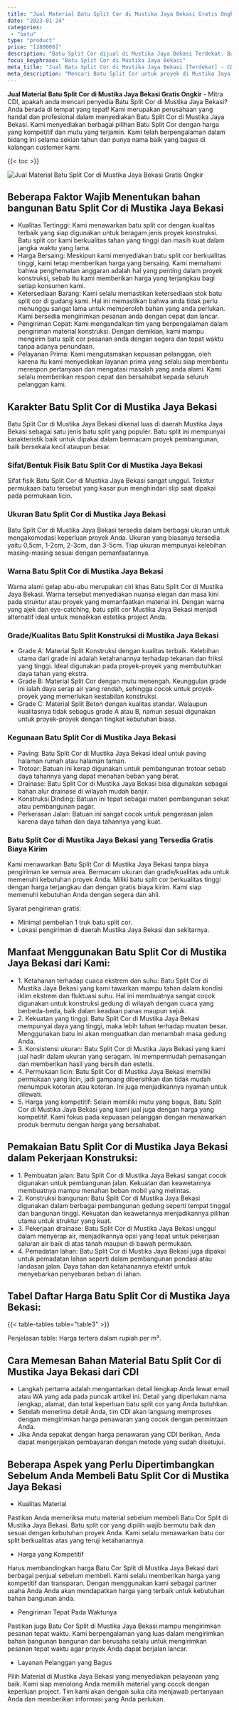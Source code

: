 ```yaml
---
title: "Jual Material Batu Split Cor di Mustika Jaya Bekasi Gratis Ongkir"
date: "2023-01-24"
categories:
 - "batu"
type: "product"
price: "[280000]"
description: "Batu Split Cor dijual di Mustika Jaya Bekasi Terdekat. Batu Split Cor ini sering dipakai dalam proyek konstruksi sebagai material cor beton yang berkualitas dan tahan lama. Kontak kami untuk mendapatkan informasi lebih lanjut."
focus_keyphrase: "Batu Split Cor di Mustika Jaya Bekasi"
meta_title: "Jual Batu Split Cor di Mustika Jaya Bekasi [Terdekat] - CDI"
meta_description: "Mencari Batu Split Cor untuk proyek di Mustika Jaya Bekasi? Kami memiliki Batu Split Cor berkualitas untuk material cor beton. Dapatkan penawaran terbaik sekarang."
---
```


**Jual Material Batu Split Cor di Mustika Jaya Bekasi Gratis Ongkir** - Mitra CDI, apakah anda mencari penyedia Batu Split Cor di Mustika Jaya Bekasi? Anda berada di tempat yang tepat! Kami merupakan perusahaan yang handal dan profesional dalam menyediakan Batu Split Cor di Mustika Jaya Bekasi. Kami menyediakan berbagai pilihan Batu Split Cor dengan harga yang kompetitif dan mutu yang terjamin. Kami telah berpengalaman dalam bidang ini selama sekian tahun dan punya nama baik yang bagus di kalangan customer kami.

{{< toc >}}

![Jual Material Batu Split Cor di Mustika Jaya Bekasi Gratis Ongkir](/images/batu/batu-split-19.jpg)

## Beberapa Faktor Wajib Menentukan bahan bangunan Batu Split Cor di Mustika Jaya Bekasi

*   Kualitas Tertinggi: Kami menawarkan batu split cor dengan kualitas terbaik yang siap digunakan untuk beragam jenis proyek konstruksi. Batu split cor kami berkualitas tahan yang tinggi dan masih kuat dalam jangka waktu yang lama.
*   Harga Bersaing: Meskipun kami menyediakan batu split cor berkualitas tinggi, kami tetap memberikan harga yang bersaing. Kami memahami bahwa penghematan anggaran adalah hal yang penting dalam proyek konstruksi, sebab itu kami memberikan harga yang terjangkau bagi setiap konsumen kami.
*   Ketersediaan Barang: Kami selalu memastikan ketersediaan stok batu split cor di gudang kami. Hal ini memastikan bahwa anda tidak perlu menunggu sangat lama untuk memperoleh bahan yang anda perlukan. Kami bersedia mengirimkan pesanan anda dengan cepat dan lancar.
*   Pengiriman Cepat: Kami mengandalkan tim yang berpengalaman dalam pengiriman material konstruksi. Dengan demikian, kami mampu mengirim batu split cor pesanan anda dengan segera dan tepat waktu tanpa adanya penundaan.
*   Pelayanan Prima: Kami mengutamakan kepuasan pelanggan, oleh karena itu kami menyediakan layanan prima yang selalu siap membantu merespon pertanyaan dan mengatasi masalah yang anda alami. Kami selalu memberikan respon cepat dan bersahabat kepada seluruh pelanggan kami.

## Karakter Batu Split Cor di Mustika Jaya Bekasi

Batu Split Cor di Mustika Jaya Bekasi dikenal luas di daerah Mustika Jaya Bekasi sebagai satu jenis batu split yang populer. Batu split ini mempunyai karakteristik baik untuk dipakai dalam bermacam proyek pembangunan, baik bersekala kecil ataupun besar.

### Sifat/Bentuk Fisik Batu Split Cor di Mustika Jaya Bekasi

Sifat fisik Batu Split Cor di Mustika Jaya Bekasi sangat unggul. Tekstur permukaan batu tersebut yang kasar pun menghindari slip saat dipakai pada permukaan licin.

### Ukuran Batu Split Cor di Mustika Jaya Bekasi

Batu Split Cor di Mustika Jaya Bekasi tersedia dalam berbagai ukuran untuk mengakomodasi keperluan proyek Anda. Ukuran yang biasanya tersedia yaitu 0,5cm, 1-2cm, 2-3cm, dan 3-5cm. Tiap ukuran mempunyai kelebihan masing-masing sesuai dengan pemanfaatannya.

### Warna Batu Split Cor di Mustika Jaya Bekasi

Warna alami gelap abu-abu merupakan ciri khas Batu Split Cor di Mustika Jaya Bekasi. Warna tersebut menyediakan nuansa elegan dan masa kini pada struktur atau proyek yang memanfaatkan material ini. Dengan warna yang ajek dan eye-catching, batu split cor Mustika Jaya Bekasi menjadi alternatif ideal untuk menaikkan estetika project Anda.

### Grade/Kualitas Batu Split Konstruksi di Mustika Jaya Bekasi

*   Grade A: Material Split Konstruksi dengan kualitas terbaik. Kelebihan utama dari grade ini adalah ketahanannya terhadap tekanan dan friksi yang tinggi. Ideal digunakan pada proyek-proyek yang membutuhkan daya tahan yang ekstra.
*   Grade B: Material Split Cor dengan mutu menengah. Keunggulan grade ini ialah daya serap air yang rendah, sehingga cocok untuk proyek-proyek yang memerlukan kestabilan konstruksi.
*   Grade C: Material Split Beton dengan kualitas standar. Walaupun kualitasnya tidak sebagus grade A atau B, namun sesuai digunakan untuk proyek-proyek dengan tingkat kebutuhan biasa.

### Kegunaan Batu Split Cor di Mustika Jaya Bekasi

*   Paving: Batu Split Cor di Mustika Jaya Bekasi ideal untuk paving halaman rumah atau halaman taman.
*   Trotoar: Batuan ini kerap digunakan untuk pembangunan trotoar sebab daya tahannya yang dapat menahan beban yang berat.
*   Drainase: Batu Split Cor di Mustika Jaya Bekasi bisa digunakan sebagai bahan alur drainase di wilayah mudah banjir.
*   Konstruksi Dinding: Batuan ini tepat sebagai materi pembangunan sekat atau pembangunan pagar.
*   Perkerasan Jalan: Batuan ini sangat cocok untuk pengerasan jalan karena daya tahan dan daya tahannya yang kuat.

### Batu Split Cor di Mustika Jaya Bekasi yang Tersedia Gratis Biaya Kirim

Kami menawarkan Batu Split Cor di Mustika Jaya Bekasi tanpa biaya pengiriman ke semua area. Bermacam ukuran dan grade/kualitas ada untuk memenuhi kebutuhan proyek Anda. Miliki batu split cor berkualitas tinggi dengan harga terjangkau dan dengan gratis biaya kirim. Kami siap memenuhi kebutuhan Anda dengan segera dan ahli.

Syarat pengiriman gratis:

*   Minimal pembelian 1 truk batu split cor.
*   Lokasi pengiriman di daerah Mustika Jaya Bekasi dan sekitarnya.

## Manfaat Menggunakan Batu Split Cor di Mustika Jaya Bekasi dari Kami:

*   1\. Ketahanan terhadap cuaca ekstrem dan suhu: Batu Split Cor di Mustika Jaya Bekasi yang kami tawarkan mampu tahan dalam kondisi iklim ekstrem dan fluktuasi suhu. Hal ini membuatnya sangat cocok digunakan untuk konstruksi gedung di wilayah dengan cuaca yang berbeda-beda, baik dalam keadaan panas maupun sejuk.
*   2\. Kekuatan yang tinggi: Batu Split Cor di Mustika Jaya Bekasi mempunyai daya yang tinggi, maka lebih tahan terhadap muatan besar. Menggunakan batu ini akan menguatkan dan menambah masa gedung Anda.
*   3\. Konsistensi ukuran: Batu Split Cor di Mustika Jaya Bekasi yang kami jual hadir dalam ukuran yang seragam. Ini mempermudah pemasangan dan memberikan hasil yang bersih dan estetis.
*   4\. Permukaan  licin: Batu Split Cor di Mustika Jaya Bekasi memiliki permukaan yang licin, jadi gampang dibersihkan dan tidak mudah menumpuk kotoran atau kotoran. Ini juga menjadikannya nyaman untuk dilewati.
*   5\. Harga yang kompetitif: Selain memiliki mutu yang bagus, Batu Split Cor di Mustika Jaya Bekasi yang kami jual juga dengan harga yang kompetitif. Kami fokus pada kepuasan pelanggan dengan menawarkan produk bermutu dengan harga yang bersahabat.

## Pemakaian Batu Split Cor di Mustika Jaya Bekasi dalam Pekerjaan Konstruksi:

*   1\. Pembuatan jalan: Batu Split Cor di Mustika Jaya Bekasi sangat cocok digunakan untuk pembangunan jalan. Kekuatan dan keawetannya membuatnya mampu menahan beban mobil yang melintas.
*   2\. Konstruksi bangunan: Batu Split Cor di Mustika Jaya Bekasi digunakan dalam berbagai pembangunan gedung seperti tempat tinggal dan bangunan tinggi. Kekuatan dan keawetannya menjadikannya pilihan utama untuk struktur yang kuat.
*   3\. Pekerjaan drainase: Batu Split Cor di Mustika Jaya Bekasi unggul dalam menyerap air, menjadikannya opsi yang tepat untuk pekerjaan saluran air baik di atas tanah maupun di bawah permukaan.
*   4\. Pemadatan lahan: Batu Split Cor di Mustika Jaya Bekasi juga dipakai untuk pemadatan lahan seperti dalam pembangunan pondasi atau landasan jalan. Daya tahan dan ketahanannya efektif untuk menyebarkan penyebaran beban di lahan.

## Tabel Daftar Harga Batu Split Cor di Mustika Jaya Bekasi:

{{< table-tables table="table3" >}}

Penjelasan table: Harga tertera dalam rupiah per m³.

## Cara Memesan Bahan Material Batu Split Cor di Mustika Jaya Bekasi dari CDI

*   Langkah pertama adalah mengantarkan detail lengkap Anda lewat email atau WA yang ada pada puncak artikel ini. Detail yang diperlukan nama lengkap, alamat, dan total keperluan batu split cor yang Anda butuhkan.
*   Setelah menerima detail Anda, tim CDI akan langsung memproses dengan mengirimkan harga penawaran yang cocok dengan permintaan Anda.
*   Jika Anda sepakat dengan harga penawaran yang CDI berikan, Anda dapat mengerjakan pembayaran dengan metode yang sudah disetujui.

## Beberapa Aspek yang Perlu Dipertimbangkan Sebelum Anda Membeli Batu Split Cor di Mustika Jaya Bekasi

*   Kualitas Material

Pastikan Anda memeriksa mutu material sebelum membeli Batu Cor Split di Mustika Jaya Bekasi. Batu split cor yang dipilih wajib bermutu baik dan sesuai dengan kebutuhan proyek Anda. Kami selalu menawarkan batu cor split berkualitas atas yang teruji ketahanannya.
*   Harga yang Kompetitif

Harus membandingkan harga Batu Cor Split di Mustika Jaya Bekasi dari berbagai penjual sebelum membeli. Kami selalu memberikan harga yang kompetitif dan transparan. Dengan menggunakan kami sebagai partner usaha Anda Anda akan mendapatkan harga yang terbaik untuk kebutuhan bahan bangunan anda.
*   Pengiriman Tepat Pada Waktunya

Pastikan juga Batu Cor Split di Mustika Jaya Bekasi mampu mengirimkan pesanan tepat waktu. Kami berpengalaman yang luas dalam mengirimkan bahan bangunan bangunan dan berusaha selalu untuk mengirimkan pesanan tepat waktu agar proyek Anda dapat berjalan lancar.
*   Layanan Pelanggan yang Bagus

Pilih Material di Mustika Jaya Bekasi yang menyediakan pelayanan yang baik. Kami siap menolong Anda memilih material yang cocok dengan keperluan project. Tim kami akan dengan suka cita menjawab pertanyaan Anda dan memberikan informasi yang Anda perlukan.